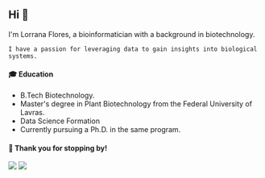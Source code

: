 ## Hi 👋

I'm Lorrana Flores, a bioinformatician with a background in biotechnology.

`I have a passion for leveraging data to gain insights into biological systems.`

#### 🎓 Education
- B.Tech Biotechnology.
- Master's degree in Plant Biotechnology from the Federal University of Lavras.
- Data Science Formation
- Currently pursuing a Ph.D. in the same program.

#### 🌟 Thank you for stopping by! 
[<img src="https://img.shields.io/badge/my%20personal%20site-8A2BE2" />](https://lorranavf.github.io/)
[<img src="https://img.shields.io/badge/linkedin-%230077B5.svg?&style=for-the-badge&logo=linkedin&logoColor=white" />](https://www.linkedin.com/in/lorranaflores/)





